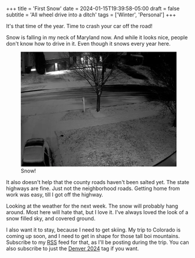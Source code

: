 +++
title = 'First Snow'
date = 2024-01-15T19:39:58-05:00
draft = false
subtitle = 'All wheel drive into a ditch'
tags = ['Winter', 'Personal']
+++

It's that time of the year. Time to crash your car off the road!

Snow is falling in my neck of Maryland now. And while it looks nice, people don't know how to drive in it. Even though it snows every year here.

<figure>
	<img src='fig2.webp'/>
	<figcaption>Snow!</figcaption>
</figure>

It also doesn't help that the county roads haven't been salted yet. The state highways are fine. Just not the neighborhood roads. Getting home from work was easy, till I got off the highway. 

Looking at the weather for the next week. The snow will probably hang around. Most here will hate that, but I love it. I've always loved the look of a snow filled sky, and covered ground. 

I also want it to stay, because I need to get skiing. My trip to Colorado is coming up soon, and I need to get in shape for those tall boi mountains. Subscribe to my [RSS](/posts/feed.xml) feed for that, as I'll be posting during the trip. You can also subscribe to just the [Denver 2024](/tags/denver-2024/) tag if you want.